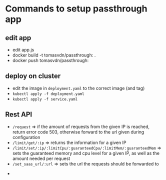 # Commands to setup passthrough app

## edit app

* edit app.js
* docker build -t tomasvdn/passthrough:<tag> .
* docker push tomasvdn/passthrough:<tag>

## deploy on cluster

* edit the image in ```deployment.yaml``` to the correct image (and tag)
* ```kubectl apply -f deployment.yaml```
* ```kubectl apply -f service.yaml```

## Rest API

* ```/request``` => if the amount of requests from the given IP is reached, return error code 503, otherwise forward to the url given during configuration
* ```/limit/get/:ip``` => returns the information for a given IP
* ```/limit/set/:ip/:limitCpu/:guaranteedCpu/:limitMem/:guaranteedMem``` => sets the guaranteed memory and cpu level for a given IP, as well as the amount needed per request
* ```/set_saas_url/:url``` => sets the url the requests should be forwarded to
* ```/resources/set/:cpu/:memory => sets the total resource (max the app can use)
